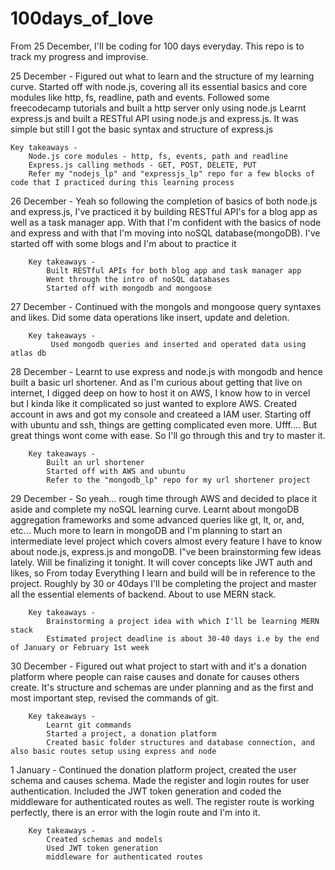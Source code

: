 # 100days_of_love

From 25 December, I'll be coding for 100 days everyday. This repo is to track my progress and improvise.

25 December -
    Figured out what to learn and the structure of my learning curve. Started off with node.js, covering all its essential basics and core modules like http, fs, readline, path and events. Followed some freecodecamp tutorials and built a http server only using node.js
    Learnt express.js and built a RESTful API using node.js and express.js. It was simple but still I got the basic syntax and structure of express.js

    Key takeaways -
        Node.js core modules - http, fs, events, path and readline
        Express.js calling methods - GET, POST, DELETE, PUT
        Refer my "nodejs_lp" and "expressjs_lp" repo for a few blocks of code that I practiced during this learning process

26 December - 
    Yeah so following the completion of basics of both node.js and express.js, I've practiced it by building RESTful API's for a blog app as well as a task manager app. With that I'm confident with the basics of node and express and with that I'm moving into noSQL database(mongoDB). I've started off with some blogs and I'm about to practice it

        Key takeaways - 
            Built RESTful APIs for both blog app and task manager app
            Went through the intro of noSQL databases
            Started off with mongodb and mongoose

27 December -
    Continued with the mongols and mongoose query syntaxes and likes. Did some data operations like insert, update and deletion.
        
        Key takeaways -
             Used mongodb queries and inserted and operated data using atlas db

28 December - 
    Learnt to use express and node.js with mongodb and hence built a basic url shortener. And as I'm curious about getting that live on internet, I digged deep on how to host it on AWS, I know how to in vercel but I kinda like it complicated so just wanted to explore AWS. Created account in aws and got my console and createed a IAM user. Starting off with ubuntu and ssh, things are getting complicated even more. Ufff.... But great things wont come with ease. So I'll go through this and try to master it.

        Key takeaways - 
            Built an url shortener
            Started off with AWS and ubuntu
            Refer to the "mongodb_lp" repo for my url shortener project
29 December - 
    So yeah... rough time through AWS and decided to place it aside and complete my noSQL learning curve. Learnt about mongoDB aggregation frameworks and some advanced queries like gt, lt, or, and, etc...
Much more to learn in mongoDB and I'm planning to start an intermediate level project which covers almost every feature I have to know about node.js, express.js and mongoDB. I"ve been brainstorming few ideas lately. Will be finalizing it tonight. It will cover concepts like JWT auth and likes, so From today Everything I learn and build will be in reference to the project. Roughly by 30 or 40days I'll be completing the project and master all the essential elements of backend. About to use MERN stack.

        Key takeaways - 
            Brainstorming a project idea with which I'll be learning MERN stack
            Estimated project deadline is about 30-40 days i.e by the end of January or February 1st week

30 December -
    Figured out what project to start with and it's a donation platform where people can raise causes and donate for causes others create. It's structure and schemas are under planning and as the first and most important step, revised the commands of git. 

        Key takeaways - 
            Learnt git commands
            Started a project, a donation platform
            Created basic folder structures and database connection, and also basic routes setup using express and node

1 January - 
    Continued the donation platform project, created the user schema and causes schema. Made the register and login routes for user authentication. Included the JWT token generation and coded the middleware for authenticated routes as well. The register route is working perfectly, there is an error with the login route and I'm into it.

        Key takeaways - 
            Created schemas and models
            Used JWT token generation
            middleware for authenticated routes
